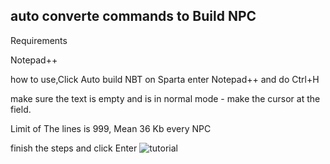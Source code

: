 auto converte commands to Build NPC
-----------------------------------------------------------
Requirements

Notepad++

how to use,Click Auto build NBT on Sparta enter Notepad++ and do Ctrl+H 

make sure the text is empty and is in normal mode - make the cursor at the field.

 Limit of The lines is 999, Mean 36 Kb every NPC

finish the steps and click Enter
![tutorial](https://user-images.githubusercontent.com/101429553/172053467-0ffb53e7-b767-4b5f-a0e8-4d3be38b4c51.jpg)


